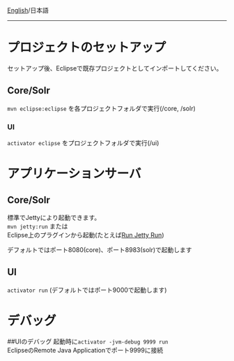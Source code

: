 [English]()/日本語 
***
# プロジェクトのセットアップ
セットアップ後、Eclipseで既存プロジェクトとしてインポートしてください。  
## Core/Solr
```mvn eclipse:eclipse``` を各プロジェクトフォルダで実行(/core, /solr)

### UI
```activator eclipse``` をプロジェクトフォルダで実行(/ui)

# アプリケーションサーバ
## Core/Solr
標準でJettyにより起動できます。  
```mvn jetty:run```  または  
Eclipse上のプラグインから起動(たとえば[Run Jetty Run](https://code.google.com/p/run-jetty-run/))  

デフォルトではポート8080(core)、ポート8983(solr)で起動します

## UI
```activator run``` (デフォルトではポート9000で起動します)

# デバッグ
##UIのデバッグ
起動時に```activator -jvm-debug 9999 run```  
EclipseのRemote Java Applicationでポート9999に接続